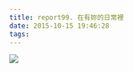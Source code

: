 ```yaml
---
title: report99. 在有妳的日常裡
date: 2015-10-15 19:46:28
tags:
---
```

![](https://i.loli.net/2017/12/27/5a4364499deca.jpg)
